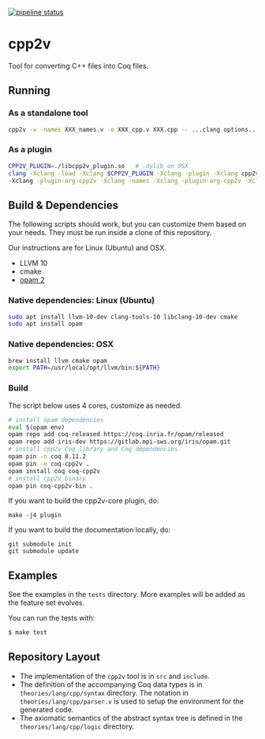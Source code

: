 [![pipeline status](https://gitlab.com/bedrocksystems/cpp2v/badges/master/pipeline.svg)](https://gitlab.com/bedrocksystems/cpp2v/commits/master)


# cpp2v

Tool for converting C++ files into Coq files.

## Running

### As a standalone tool

```sh
cpp2v -v -names XXX_names.v -o XXX_cpp.v XXX.cpp -- ...clang options...
```

### As a plugin

```sh
CPP2V_PLUGIN=./libcpp2v_plugin.so	# .dylib on OSX
clang -Xclang -load -Xclang $CPP2V_PLUGIN -Xclang -plugin -Xclang cpp2v -Xclang -plugin-arg-cpp2v -Xclang -o -Xclang -plugin-arg-cpp2v -Xclang foo_cpp.v
-Xclang -plugin-arg-cpp2v -Xclang -names -Xclang -plugin-arg-cpp2v -Xclang foo_names_cpp.v ...standard clang options...
```

## Build & Dependencies

The following scripts should work, but you can customize them based on your
needs.
They must be run inside a clone of this repository.

Our instructions are for Linux (Ubuntu) and OSX.

- LLVM 10
- cmake
- [opam 2](https://opam.ocaml.org/)

### Native dependencies: Linux (Ubuntu)

```sh
sudo apt install llvm-10-dev clang-tools-10 libclang-10-dev cmake
sudo apt install opam
```

### Native dependencies: OSX


```sh
brew install llvm cmake opam
export PATH=/usr/local/opt/llvm/bin:${PATH}
```

### Build

The script below uses 4 cores, customize as needed.
```sh
# install opam dependencies
eval $(opam env)
opam repo add coq-released https://coq.inria.fr/opam/released
opam repo add iris-dev https://gitlab.mpi-sws.org/iris/opam.git
# install cpp2v Coq library and Coq dependencies
opam pin -n coq 8.11.2
opam pin -n coq-cpp2v .
opam install coq coq-cpp2v
# install cpp2v binary
opam pin coq-cpp2v-bin .
```

If you want to build the cpp2v-core plugin, do:
```
make -j4 plugin
```

If you want to build the documentation locally, do:
```
git submodule init
git submodule update
```

## Examples
See the examples in the `tests` directory.
More examples will be added as the feature set evolves.

You can run the tests with:

```sh
$ make test
```

## Repository Layout

- The implementation of the `cpp2v` tool is in `src` and `include`.
- The definition of the accompanying Coq data types is in `theories/lang/cpp/syntax` directory. The notation in `theories/lang/cpp/parser.v` is used to setup the environment for the generated code.
- The axiomatic semantics of the abstract syntax tree is defined in the `theories/lang/cpp/logic` directory.

